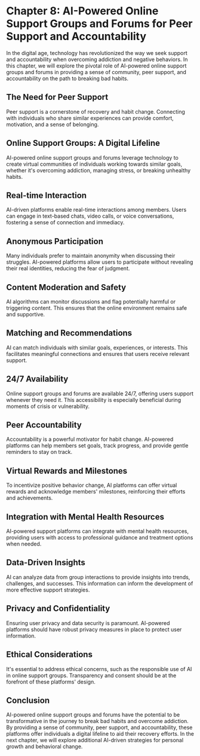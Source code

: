 Chapter 8: AI-Powered Online Support Groups and Forums for Peer Support and Accountability
==========================================================================================

In the digital age, technology has revolutionized the way we seek support and accountability when overcoming addiction and negative behaviors. In this chapter, we will explore the pivotal role of AI-powered online support groups and forums in providing a sense of community, peer support, and accountability on the path to breaking bad habits.

**The Need for Peer Support**
-----------------------------

Peer support is a cornerstone of recovery and habit change. Connecting with individuals who share similar experiences can provide comfort, motivation, and a sense of belonging.

**Online Support Groups: A Digital Lifeline**
---------------------------------------------

AI-powered online support groups and forums leverage technology to create virtual communities of individuals working towards similar goals, whether it's overcoming addiction, managing stress, or breaking unhealthy habits.

**Real-time Interaction**
-------------------------

AI-driven platforms enable real-time interactions among members. Users can engage in text-based chats, video calls, or voice conversations, fostering a sense of connection and immediacy.

**Anonymous Participation**
---------------------------

Many individuals prefer to maintain anonymity when discussing their struggles. AI-powered platforms allow users to participate without revealing their real identities, reducing the fear of judgment.

**Content Moderation and Safety**
---------------------------------

AI algorithms can monitor discussions and flag potentially harmful or triggering content. This ensures that the online environment remains safe and supportive.

**Matching and Recommendations**
--------------------------------

AI can match individuals with similar goals, experiences, or interests. This facilitates meaningful connections and ensures that users receive relevant support.

**24/7 Availability**
---------------------

Online support groups and forums are available 24/7, offering users support whenever they need it. This accessibility is especially beneficial during moments of crisis or vulnerability.

**Peer Accountability**
-----------------------

Accountability is a powerful motivator for habit change. AI-powered platforms can help members set goals, track progress, and provide gentle reminders to stay on track.

**Virtual Rewards and Milestones**
----------------------------------

To incentivize positive behavior change, AI platforms can offer virtual rewards and acknowledge members' milestones, reinforcing their efforts and achievements.

**Integration with Mental Health Resources**
--------------------------------------------

AI-powered support platforms can integrate with mental health resources, providing users with access to professional guidance and treatment options when needed.

**Data-Driven Insights**
------------------------

AI can analyze data from group interactions to provide insights into trends, challenges, and successes. This information can inform the development of more effective support strategies.

**Privacy and Confidentiality**
-------------------------------

Ensuring user privacy and data security is paramount. AI-powered platforms should have robust privacy measures in place to protect user information.

**Ethical Considerations**
--------------------------

It's essential to address ethical concerns, such as the responsible use of AI in online support groups. Transparency and consent should be at the forefront of these platforms' design.

**Conclusion**
--------------

AI-powered online support groups and forums have the potential to be transformative in the journey to break bad habits and overcome addiction. By providing a sense of community, peer support, and accountability, these platforms offer individuals a digital lifeline to aid their recovery efforts. In the next chapter, we will explore additional AI-driven strategies for personal growth and behavioral change.
